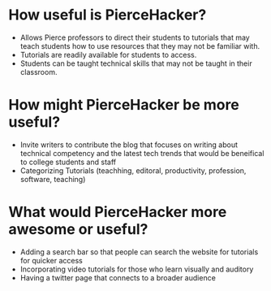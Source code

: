 # How useful is PierceHacker?
- Allows Pierce professors to direct their students to tutorials that may teach students how to use resources 
that they may not be familiar with.
- Tutorials are readily available for students to access.
- Students can be taught technical skills that may not be taught in their classroom.

# How might PierceHacker be more useful?
-  Invite writers to contribute the blog that focuses on writing about technical competency and the latest tech trends that
would be beneifical to college students and staff
- Categorizing Tutorials (teachhing, editoral, productivity, profession, software, teaching)

# What would PierceHacker more awesome or useful?
- Adding a search bar so that people can search the website for tutorials for quicker access
- Incorporating video tutorials for those who learn visually and auditory
- Having a twitter page that connects to a broader audience
